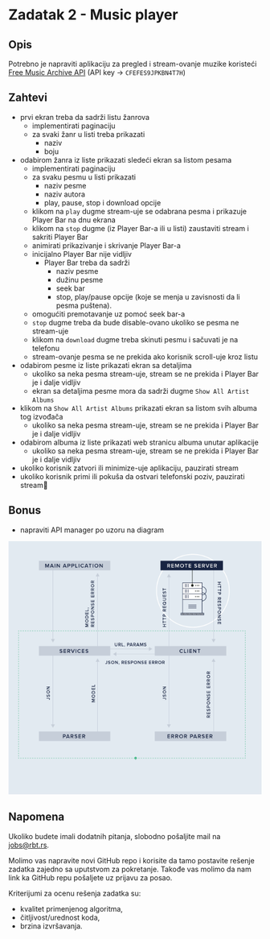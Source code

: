 # Zadatak 2 - Music player

## Opis

Potrebno je napraviti aplikaciju za pregled i stream-ovanje muzike koristeći [Free Music Archive API](https://freemusicarchive.org/api) (API key -> `CFEFES9JPKBN4T7H`)

## Zahtevi

* prvi ekran treba da sadrži listu žanrova 
    * implementirati paginaciju
    * za svaki žanr u listi treba prikazati
        * naziv
        * boju
* odabirom žanra iz liste prikazati sledeći ekran sa listom pesama
    * implementirati paginaciju
    * za svaku pesmu u listi prikazati
        * naziv pesme
        * naziv autora
        * play, pause, stop i download opcije
    * klikom na `play` dugme stream-uje se odabrana pesma i prikazuje Player Bar na dnu ekrana
    * klikom na `stop` dugme (iz Player Bar-a ili u listi) zaustaviti stream i sakriti Player Bar
    * animirati prikazivanje i skrivanje Player Bar-a
    * inicijalno Player Bar nije vidljiv
        * Player Bar treba da sadrži
            * naziv pesme
            * dužinu pesme
            * seek bar
            * stop, play/pause opcije (koje se menja u zavisnosti da li pesma puštena). 
    * omogućiti premotavanje uz pomoć seek bar-a
    * `stop` dugme treba da bude disable-ovano ukoliko se pesma ne stream-uje
    * klikom na `download` dugme treba skinuti pesmu i sačuvati je na telefonu
    * stream-ovanje pesma se ne prekida ako korisnik scroll-uje kroz listu
* odabirom pesme iz liste prikazati ekran sa detaljima
    * ukoliko sa neka pesma stream-uje, stream se ne prekida i Player Bar je i dalje vidljiv
    * ekran sa detaljima pesme mora da sadrži dugme `Show All Artist Albums`
* klikom na `Show All Artist Albums` prikazati ekran sa listom svih albuma tog izvođača
    * ukoliko sa neka pesma stream-uje, stream se ne prekida i Player Bar je i dalje vidljiv
* odabirom albuma iz liste prikazati web stranicu albuma unutar aplikacije
    * ukoliko sa neka pesma stream-uje, stream se ne prekida i Player Bar je i dalje vidljiv
* ukoliko korisnik zatvori ili minimize-uje aplikaciju, pauzirati stream
* ukoliko korisnik primi ili pokuša da ostvari telefonski poziv, pauzirati stream

## Bonus

* napraviti API manager po uzoru na diagram

![diagram](/assets/img/assignment2_0.png "Diagram")

## Napomena

Ukoliko budete imali dodatnih pitanja, slobodno pošaljite mail na <jobs@rbt.rs>.

Molimo vas napravite novi GitHub repo i korisite da tamo postavite rešenje zadatka zajedno sa uputstvom za pokretanje. Takođe vas molimo da nam link ka GitHub repu pošaljete uz prijavu za posao.

Kriterijumi za ocenu rešenja zadatka su:
- kvalitet primenjenog algoritma,
- čitljivost/urednost koda,
- brzina izvršavanja.